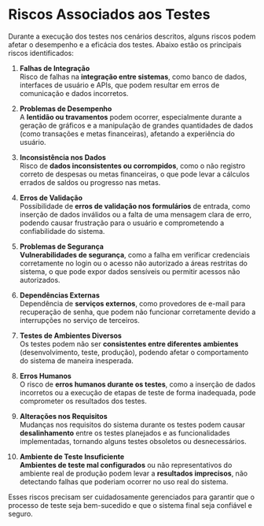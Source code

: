 # Riscos Associados aos Testes

Durante a execução dos testes nos cenários descritos, alguns riscos podem afetar o desempenho e a eficácia dos testes. Abaixo estão os principais riscos identificados:

1. **Falhas de Integração**  
   Risco de falhas na **integração entre sistemas**, como banco de dados, interfaces de usuário e APIs, que podem resultar em erros de comunicação e dados incorretos.

2. **Problemas de Desempenho**  
   A **lentidão ou travamentos** podem ocorrer, especialmente durante a geração de gráficos e a manipulação de grandes quantidades de dados (como transações e metas financeiras), afetando a experiência do usuário.

3. **Inconsistência nos Dados**  
   Risco de **dados inconsistentes ou corrompidos**, como o não registro correto de despesas ou metas financeiras, o que pode levar a cálculos errados de saldos ou progresso nas metas.

4. **Erros de Validação**  
   Possibilidade de **erros de validação nos formulários** de entrada, como inserção de dados inválidos ou a falta de uma mensagem clara de erro, podendo causar frustração para o usuário e comprometendo a confiabilidade do sistema.

5. **Problemas de Segurança**  
   **Vulnerabilidades de segurança**, como a falha em verificar credenciais corretamente no login ou o acesso não autorizado a áreas restritas do sistema, o que pode expor dados sensíveis ou permitir acessos não autorizados.

6. **Dependências Externas**  
   Dependência de **serviços externos**, como provedores de e-mail para recuperação de senha, que podem não funcionar corretamente devido a interrupções no serviço de terceiros.

7. **Testes de Ambientes Diversos**  
   Os testes podem não ser **consistentes entre diferentes ambientes** (desenvolvimento, teste, produção), podendo afetar o comportamento do sistema de maneira inesperada.

8. **Erros Humanos**  
   O risco de **erros humanos durante os testes**, como a inserção de dados incorretos ou a execução de etapas de teste de forma inadequada, pode comprometer os resultados dos testes.

9. **Alterações nos Requisitos**  
   Mudanças nos requisitos do sistema durante os testes podem causar **desalinhamento** entre os testes planejados e as funcionalidades implementadas, tornando alguns testes obsoletos ou desnecessários.

10. **Ambiente de Teste Insuficiente**  
    **Ambientes de teste mal configurados** ou não representativos do ambiente real de produção podem levar a **resultados imprecisos**, não detectando falhas que poderiam ocorrer no uso real do sistema.

Esses riscos precisam ser cuidadosamente gerenciados para garantir que o processo de teste seja bem-sucedido e que o sistema final seja confiável e seguro.
